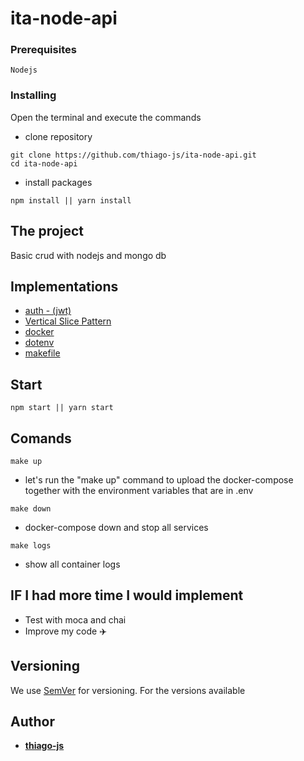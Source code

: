 # ita-node-api

### Prerequisites

```
Nodejs
```

### Installing

Open the terminal and execute the commands

-   clone repository

```
git clone https://github.com/thiago-js/ita-node-api.git
cd ita-node-api
```

-   install packages

```
npm install || yarn install
```

## The project

Basic crud with nodejs and mongo db

## Implementations

-   [auth - (jwt)](https://jwt.io/introduction/)
-   [Vertical Slice Pattern](https://jimmybogard.com/vertical-slice-architecture/)
-   [docker](https://www.docker.com/)
-   [dotenv](https://www.npmjs.com/package/dotenv)
-   [makefile](https://blog.pantuza.com/tutoriais/como-funciona-o-makefile)

## Start

```
npm start || yarn start
```

## Comands

```
make up
```

-   let's run the "make up" command to upload the docker-compose together with the environment variables that are in .env

```
make down
```

-   docker-compose down and stop all services

```
make logs
```

-   show all container logs

## IF I had more time I would implement

-   Test with moca and chai
-   Improve my code :airplane:

## Versioning

We use [SemVer](http://semver.org/) for versioning. For the versions available

## Author

-   [**thiago-js**](https://github.com/thiago-js)
